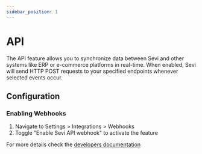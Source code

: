 ```yaml
---
sidebar_position: 1
---
```


# API

The API feature allows you to synchronize data between Sevi and other systems like ERP or e-commerce platforms in real-time. When enabled, Sevi will send HTTP POST requests to your specified endpoints whenever selected events occur.

## Configuration

### Enabling Webhooks

1. Navigate to Settings > Integrations > Webhooks
2. Toggle "Enable Sevi API webhook" to activate the feature

For more details check the [developers documentation](/docs/developer/intro)
